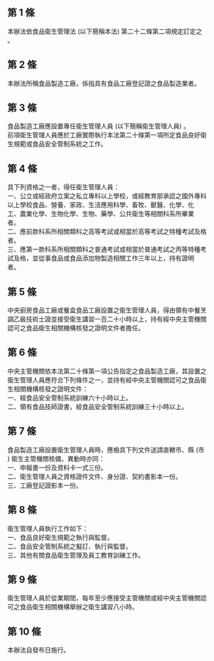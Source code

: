 第 1 條
-------
本辦法依食品衛生管理法 (以下簡稱本法) 第二十二條第二項規定訂定之  
。

第 2 條
-------
本辦法所稱食品製造工廠，係指具有食品工廠登記證之食品製造業者。

第 3 條
-------
食品製造工廠應設置專任衛生管理人員 (以下簡稱衛生管理人員) 。  
前項衛生管理人員應於工廠實際執行本法第二十條第一項所定食品良好衛  
生規範或食品安全管制系統之工作。

第 4 條
-------
具下列資格之一者，得任衛生管理人員：  
一、公立或經政府立案之私立專科以上學校，或經教育部承認之國外專科  
    以上學校食品、營養、家政、生活應用科學、畜牧、獸醫、化學、化  
    工、農業化學、生物化學、生物、藥學、公共衛生等相關科系所畢業  
    者。  
二、應前款科系所相關類科之高等考試或相當於高等考試之特種考試及格  
    者。  
三、應第一款科系所相關類科之普通考試或相當於普通考試之丙等特種考  
    試及格，並從事食品或食品添加物製造相關工作三年以上，持有證明  
    者。

第 5 條
-------
中央廚房食品工廠或餐盒食品工廠設置之衛生管理人員，得由領有中餐烹  
調乙級技術士證並接受衛生講習一百二十小時以上，持有經中央主管機關  
認可之食品衛生相關機構核發之證明文件者擔任。

第 6 條
-------
中央主管機關依本法第二十條第一項公告指定之食品製造工廠，其設置之  
衛生管理人員應符合下列條件之一，並持有經中央主管機關認可之食品衛  
生相關機構核發之證明文件：  
一、經食品安全管制系統訓練六十小時以上。  
二、領有食品技師證書，經食品安全管制系統訓練三十小時以上。

第 7 條
-------
食品製造工廠設置衛生管理人員時，應檢具下列文件送請直轄市、縣 (市  
) 衛生主管機關核備，異動時亦同：  
一、申報書一份及資料卡一式三份。  
二、衛生管理人員之資格證件文件、身分證、契約書影本一份。  
三、工廠登記證影本一份。

第 8 條
-------
衛生管理人員執行工作如下：  
一、食品良好衛生規範之執行與監督。  
二、食品安全管制系統之擬訂、執行與監督。  
三、其他有關食品衛生管理及員工教育訓練工作。

第 9 條
-------
衛生管理人員於從業期間，每年至少應接受主管機關或經中央主管機關認  
可之食品衛生相關機構舉辦之衛生講習八小時。

第 10 條
--------
本辦法自發布日施行。

